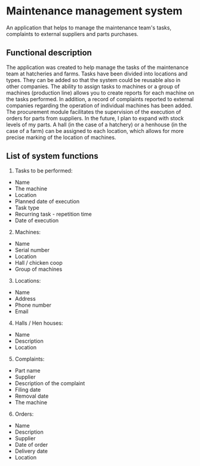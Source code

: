 # Maintenance management system
An application that helps to manage the maintenance team's tasks, complaints to external suppliers and parts purchases.

## Functional description
The application was created to help manage the tasks of the maintenance team at hatcheries and farms. Tasks have been divided into locations and types.
They can be added so that the system could be reusable also in other companies.
The ability to assign tasks to machines or a group of machines (production line) allows you to create reports for each machine on the tasks performed.
In addition, a record of complaints reported to external companies regarding the operation of individual machines has been added.
The procurement module facilitates the supervision of the execution of orders for parts from suppliers. In the future, I plan to expand with stock levels of my parts.
A hall (in the case of a hatchery) or a henhouse (in the case of a farm) can be assigned to each location, which allows for more precise marking of the location of machines.

## List of system functions
1. Tasks to be performed:
  - Name
  - The machine
  - Location
  - Planned date of execution
  - Task type
  - Recurring task - repetition time
  - Date of execution
2. Machines:
  - Name
  - Serial number
  - Location
  - Hall / chicken coop
  - Group of machines
3. Locations:
  - Name
  - Address
  - Phone number
  - Email
4. Halls / Hen houses:
  - Name
  - Description
  - Location
5. Complaints:
  - Part name
  - Supplier
  - Description of the complaint
  - Filing date
  - Removal date
  - The machine
6. Orders:
  - Name
  - Description
  - Supplier
  - Date of order
  - Delivery date
  - Location
